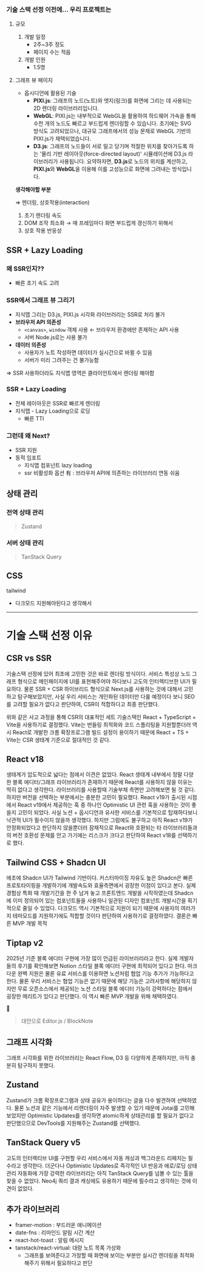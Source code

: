### 기술 스택 선정 이전에… 우리 프로젝트는

1. 규모

   1. 개발 일정
      - 2주~3주 정도
      - 페이지 수는 적음
   2. 개발 인원
      - 1.5명

1. 그래프 뷰 페이지

   - 옵시디언에 활용된 기술
     - **PIXI.js**: 그래프의 노드(노트)와 엣지(링크)를 화면에 그리는 데 사용되는 2D 렌더링 라이브러리입니다.
     - **WebGL**: PIXI.js는 내부적으로 WebGL을 활용하여 하드웨어 가속을 통해 수천 개의 노드도 빠르고 부드럽게 렌더링할 수 있습니다. 초기에는 SVG 방식도 고려되었으나, 대규모 그래프에서의 성능 문제로 WebGL 기반의 PIXI.js가 채택되었습니다.
     - **D3.js**: 그래프의 노드들이 서로 밀고 당기며 적절한 위치를 찾아가도록 하는 '물리 기반 레이아웃(force-directed layout)' 시뮬레이션에 D3.js 라이브러리가 사용됩니다.
       요약하자면, **D3.js**로 노드의 위치를 계산하고, **PIXI.js**와 **WebGL**을 이용해 이를 고성능으로 화면에 그려내는 방식입니다.

   **생각해야할 부분**

   ⇒ 렌더링, 상호작용(interaction)

   1. 초기 렌더링 속도
   2. DOM 조작 최소화 → 매 프레임마다 화면 부드럽게 갱신하기 위해서
   3. 상호 작용 반응성

## SSR + Lazy Loading

### 왜 SSR인지??

- 빠른 초기 속도 고려

### SSR에서 그래프 뷰 그리기

- 지식맵 그리는 D3.js, PIXI.js 시각화 라이브러리는 SSR로 처리 불가
- **브라우저 API 의존성**
  - `<canvas>`, `window` 객체 사용 ← 브라우저 환경에만 존재하는 API 사용
  - 서버 Node.js로는 사용 불가
- **데이터 의존성**
  - 사용자가 노트 작성하면 데이터가 실시간으로 바뀔 수 있음
  - 서버가 미리 그려주는 건 불가능함

⇒ SSR 사용하더라도 지식맵 영역은 클라이언트에서 렌더링 해야함

### SSR + Lazy Loading

- 전체 레이아웃은 SSR로 빠르게 렌더링
- 지식맵 - Lazy Loading으로 로딩
  - 빠른 TTI

### 그런데 왜 Next?

- SSR 지원
- 동적 임포트
  - 지식맵 컴포넌트 lazy loading
  - ssr 비활성화 옵션 有 : 브라우저 API에 의존하는 라이브러리 연동 쉬움

## 상태 관리

### 전역 상태 관리

> Zustand

### 서버 상태 관리

> TanStack Query

## CSS

tailwind

- 다크모드 지원해야된다고 생각해서

<hr/>

# 기술 스택 선정 이유

## CSR vs SSR

기술스택 선정에 있어 최초에 고민한 것은 바로 렌더링 방식이다. 서비스 특성상 노드 그래프 형식으로 메인페이지에 UI를 표현해주어야 하다보니 고도의 인터렉티브한 UI가 필요하다. 물론 SSR + CSR 하이브리드 형식으로 Next.js를 사용하는 것에 대해서 고민하고 탐구해보았지만, 사실 우리 서비스는 개인화된 데이터만 다룰 예정이다 보니 SEO를 고려할 필요가 없다고 판단하여, CSR이 적합하다고 최종 판단했다.

위와 같은 사고 과정을 통해 CSR의 대표적인 세트 기술스택인 React + TypeScript + Vite을 사용하기로 결정했다. Vite는 번들링 최적화와 코드 스플리팅을 지원할뿐더러 역시 React로 개발한 크롬 확장프로그램 빌드 설정이 용이하기 때문에 React + TS + Vite는 CSR 생태계 기준으로 절대적인 것 같다.

## React v18

생태계가 압도적으로 넓다는 점에서 이견은 없었다. React 생태계 내부에서 정말 다양한 블록 에디터/그래프 라이브러리가 존재하기 때문에 React를 사용하지 않을 이유는 딱히 없다고 생각한다. 라이브러리를 사용할때 기술부채 측면만 고려해보면 될 것 같다. 하지만 버전을 선택하는 부분에서는 충분한 고민이 필요했다. React v19가 출시된 시점에서 React v19에서 제공하는 훅 중 하나인 Optimistic UI 관련 훅을 사용하는 것이 좋을지 고민이 되었다. 사실 노션 + 옵시디언과 유사한 서비스를 기본적으로 탑재하다보니 낙관적 UI가 필수이지 않을까 생각했다. 하지만 그럼에도 불구하고 아직 React v19가 안정화되었다고 판단하지 않을뿐더러 잠재적으로 React와 호환되는 타 라이브러리들과의 버전 호환성 문제를 안고 가기에는 리스크가 크다고 판단하여 React v18를 선택하기로 했다.

## Tailwind CSS + Shadcn UI

애초에 Shadcn UI가 Tailwind 기반이다. 커스터마이징 자유도 높은 Shadcn은 빠른 프로토타이핑을 개발하기에 개발속도와 효율측면에서 굉장한 이점이 있다고 본다. 실제 경험상 특화 때 개발기간을 한 주 남겨 놓고 프론트엔드 개발을 시작하였는데 Shadcn에 이미 정의되어 있는 컴포넌트들을 사용하니 일관된 디자인 컴포넌트 개발시간을 획기적으로 줄일 수 있었다. 다크모드 역시 기본적으로 지원이 되기 때문에 사용자의 여러가지 테마모드를 지원하기에도 적합할 것이다 판단하여 사용하기로 결정하였다. 결론은 빠른 MVP 개발 목적

## Tiptap v2

2025년 기준 블록 에디터 구현에 가장 많이 언급된 라이브러리라고 한다. 실제 개발자들의 후기를 확인해보면 Notion 스타일 블록 에디터 구현에 최적되어 있다고 한다. 마크다운 완벽 지원은 물론 유료 서비스를 이용하면 노션처럼 협업 기능 추가가 가능하다고 한다. 물론 우리 서비스는 협업 기능은 없기 때문에 해당 기능은 고려사항에 해당하지 않지만 무료 오픈소스에서 제공되는 노션 스타일 블록 에디터 기능이 강력하다는 점에서 굉장한 메리트가 있다고 판단했다. 이 역시 빠른 MVP 개발을 위해 채택하였다.

<aside>
📌

> 대안으로 Editor.js / BlockNote

</aside>

## 그래프 시각화

그래프 시각화를 위한 라이브러리는 React Flow, D3 등 다양하게 존재하지만, 아직 충분히 탐구하지 못했다.

## Zustand

Zustand가 크롬 확장프로그램과 상태 공유가 용이하다는 글을 다수 발견하여 선택하였다. 물론 노션과 같은 기능에서 리렌더링이 자주 발생할 수 있기 때문에 Jotai를 고민해보았지만 Optimistic Updates를 생각하면 atomic하게 상태관리를 할 필요가 없다고 판단했으므로 DevTools를 지원해주는 Zustand를 선택했다.

## TanStack Query v5

고도의 인터렉티브 UI를 구현할 우리 서비스에서 자동 캐싱과 백그라운드 리페치는 필수라고 생각한다. 더군다나 Optimistic Updates로 즉각적인 UI 반응과 에로/로딩 상태 관리 자동화에 가장 강력한 라이브러리는 아직 TanStack Query를 넘볼 수 있는 툴을 찾을 수 없었다. Neo4j 쿼리 결과 캐싱에도 유용하기 때문에 필수라고 생각하는 것에 이견이 없었다.

## 추가 라이브러리

- framer-motion : 부드러운 애니메이션
- date-fns : 리마인드 알림 시간 계산
- react-hot-toast : 알림 메시지
- tanstack/react-virtual: 대량 노트 목록 가상화
  - 그래프를 보여준다고 가정할 때 화면에 보이는 부분만 실시간 렌더링을 최적화 해주기 위해서 필요하다고 판단
